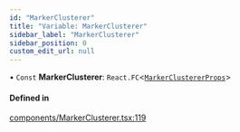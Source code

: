 ```yaml
---
id: "MarkerClusterer"
title: "Variable: MarkerClusterer"
sidebar_label: "MarkerClusterer"
sidebar_position: 0
custom_edit_url: null
---
```


• `Const` **MarkerClusterer**: `React.FC`<[`MarkerClustererProps`](../interfaces/MarkerClustererProps.md)\>

#### Defined in

[components/MarkerClusterer.tsx:119](https://github.com/JaeSeoKim/react-kakao-maps/blob/562aa12/src/components/MarkerClusterer.tsx#L119)
